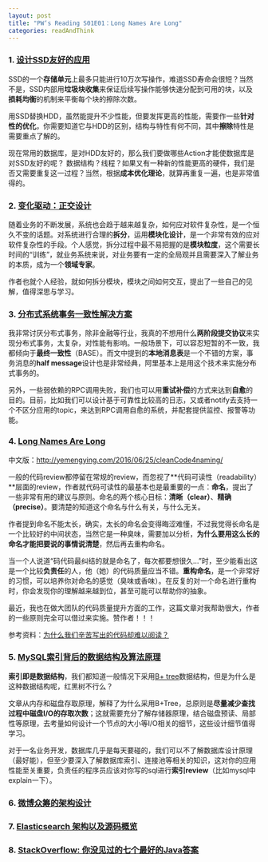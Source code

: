 ```yaml
---
layout: post
title: "PW‘s Reading S01E01：Long Names Are Long"
categories: readAndThink
---
```


### 1. [设计SSD友好的应用](http://www.infoq.com/cn/articles/design-ssd-friendly-application)

SSD的一个**存储单元**上最多只能进行10万次写操作，难道SSD寿命会很短？当然不是，SSD内部用**垃圾块收集**来保证后续写操作能够快速分配到可用的块，以及**损耗均衡**的机制来平衡每个块的擦除次数。

用SSD替换HDD，虽然能提升不少性能，但要发挥更高的性能，需要作一些**针对性的优化**，你需要知道它与HDD的区别，结构与特性有何不同，其中**擦除**特性是需要重点了解的。

现在常用的数据库，是对HDD友好的，那么我们要做哪些Action才能使数据库是对SSD友好的呢？ 数据结构？线程？如果又有一种新的性能更高的硬件，我们是否又需要重复这一过程？当然，根据**成本优化理论**，就算再重复一遍，也是非常值得的。

### 2. [变化驱动：正交设计](http://www.jianshu.com/p/d127b8afc8cb)

随着业务的不断发展，系统也会趋于越来越复杂，如何应对软件复杂性，是一个恒久不变的话题。对系统进行合理的**拆分**，运用**模块化设计**，是一个非常有效的应对软件复杂性的手段。个人感觉，拆分过程中最不易把握的是**模块粒度**，这个需要长时间的“训练”，就业务系统来说，对业务要有一定的全局观并且需要深入了解业务的本质，成为一个**领域专家**。

作者也就个人经验，就如何拆分模块，模块之间如何交互，提出了一些自己的见解，值得深思与学习。



### 3. [分布式系统事务一致性解决方案](http://www.infoq.com/cn/articles/solution-of-distributed-system-transaction-consistency)

我非常讨厌分布式事务，除非金融等行业，我真的不想用什么**两阶段提交协议**来实现分布式事务，太复杂，对性能有影响。一般场景下，可以容忍短暂的不一致，我都倾向于**最终一致性**（BASE）。而文中提到的**本地消息表**是一个不错的方案，事务消息的**half message**设计也是非常经典，阿里基本上是用这个技术来实施分布式事务的。

另外，一些弱依赖的RPC调用失败，我们也可以用**重试补偿**的方式来达到**自愈**的目的。目前，比如我们可以设计基于可靠性比较高的日志，又或者notify去支持一个不区分应用的topic，来达到RPC调用自愈的系统，并配套提供监控、报警等功能。



### 4. [Long Names Are Long](http://journal.stuffwithstuff.com/2016/06/16/long-names-are-long/?utm_source=wanqu.co&utm_campaign=Wanqu+Daily&utm_medium=email)

中文版：http://yemengying.com/2016/06/25/cleanCode4naming/

一般的代码review都停留在常规的review，而忽视了**代码可读性（readability）**层面的review，作者就代码可读性的最基本也是最重要的一点：**命名**，提出了一些非常有用的建议与原则。命名的两个核心目标：**清晰（clear）**、**精确（precise）**。要清楚的知道这个命名与什么有关，与什么无关。

作者提到命名不能太长，确实，太长的命名会变得晦涩难懂，不过我觉得长命名是一个比较好的中间状态，当然它是一种臭味，需要加以分析，**为什么要用这么长的命名才能把要说的事情说清楚**，然后再去重构命名。

当一个人说道“码代码最纠结的就是命名了，每次都要想很久...”时，至少能看出这是一个比较**负责任**的人，他（她）的代码质量应当不错。**重构命名**，是一个非常好的习惯，可以培养你对命名的感觉（臭味或香味）。在反复的对一个命名进行重构时，你会发现你的理解越来越到位，甚至可能可以帮助你的抽象。

最近，我也在做大团队的代码质量提升方面的工作，这篇文章对我帮助很大，作者的一些原则完全可以借过来实施。赞作者！！！

参考资料：[为什么我们辛苦写出的代码却难以阅读？](https://mp.weixin.qq.com/s?__biz=MzA5Nzc4OTA1Mw==&mid=2659599032&idx=1&sn=c18f2cd166cc52499c2d8e0416eaa7b6&chksm=8be997aabc9e1ebc403449de0d5ed2eff1f588ac67935dac5ab4bd2e9537ba0dc149c3acdb9a#rd)

### 5. [MySQL索引背后的数据结构及算法原理](http://blog.codinglabs.org/articles/theory-of-mysql-index.html)

**索引即是数据结构**，我们都知道一般情况下采用[B+ tree](https://en.wikipedia.org/wiki/B%2B_tree)数据结构，但是为什么是这种数据结构呢，红黑树不行么？  
  
文章从内存和磁盘存取原理，解释了为什么采用B+Tree，总原则是**尽量减少查找过程中磁盘I/O的存取次数**；这就需要充分了解存储器原理，结合磁盘预读、局部性等原理，去考量如何设计一个节点的大小等I/O相关的细节，这些设计细节值得学习。  

对于一名业务开发，数据库几乎是每天要碰的，我们可以不了解数据库设计原理（最好能），但至少要深入了解数据库索引、连接池等相关的知识，这对你的应用性能至关重要，负责任的程序员应该对你写的sql进行**索引review**（比如mysql中explain一下）。


### 6. [微博众筹的架构设计](http://mp.weixin.qq.com/s?__biz=MzAwMDU1MTE1OQ==&mid=2653547384&idx=1&sn=c2a667af2077eddfa9b1a06b67c0f33c)




### 7. [Elasticsearch 架构以及源码概览](http://mp.weixin.qq.com/s?__biz=MzA4NjgwMDQ0OA==&mid=2652445487&idx=1&sn=fb99fac1db2ad8120e98f00165323b2a)

### 8. [StackOverflow: 你没见过的七个最好的Java答案](http://www.rowkey.me/blog/2016/08/03/so-java-7-answers/)
